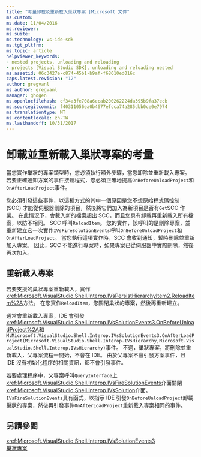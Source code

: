```yaml
---
title: "考量卸載及重新載入巢狀專案 |Microsoft 文件"
ms.custom: 
ms.date: 11/04/2016
ms.reviewer: 
ms.suite: 
ms.technology: vs-ide-sdk
ms.tgt_pltfrm: 
ms.topic: article
helpviewer_keywords:
- nested projects, unloading and reloading
- projects [Visual Studio SDK], unloading and reloading nested
ms.assetid: 06c3427e-c874-45b1-b9af-f68610ed016c
caps.latest.revision: "12"
author: gregvanl
ms.author: gregvanl
manager: ghogen
ms.openlocfilehash: cf34a3fe708a6ecab200262224da395b9fa37ecb
ms.sourcegitcommit: f40311056ea0b4677efcca74a285dbb0ce0e7974
ms.translationtype: MT
ms.contentlocale: zh-TW
ms.lasthandoff: 10/31/2017
---
```

# <a name="considerations-for-unloading-and-reloading-nested-projects"></a>卸載並重新載入巢狀專案的考量
當您實作巢狀的專案類型時，您必須執行額外步驟，當您卸除並重新載入專案。 若要正確通知方案的事件接聽程式，您必須正確地提高`OnBeforeUnloadProject`和`OnAfterLoadProject`事件。  
  
 您必須引發這些事件，以這種方式的其中一個原因是您不想原始程式碼控制 (SCC) 才能從伺服器刪除的項目，然後將它們加入為新項目是否有`Get`SCC 作業。 在此情況下，會載入新的檔案超出 SCC，而且您具有卸載再重新載入所有檔案，以防不相同。 SCC 呼叫`ReloadItem`。 您的實作，該呼叫的是刪除專案，並重新建立它一次實作`IVsFireSolutionEvents`呼叫`OnBeforeUnloadProject`和`OnAfterLoadProject`。 當您執行這項實作時，SCC 會收到通知，暫時刪除並重新加入專案。 因此，SCC 不能進行專案時，如果專案已從伺服器中實際刪除，然後再次加入。  
  
## <a name="reloading-projects"></a>重新載入專案  
 若要支援的巢狀專案重新載入，實作<xref:Microsoft.VisualStudio.Shell.Interop.IVsPersistHierarchyItem2.ReloadItem%2A>方法。 在您實作`ReloadItem`，您關閉巢狀的專案，然後再重新建立。  
  
 通常會重新載入專案，IDE 會引發<xref:Microsoft.VisualStudio.Shell.Interop.IVsSolutionEvents3.OnBeforeUnloadProject%2A>和`M:Microsoft.VisualStudio.Shell.Interop.IVsSolutionEvents3.OnAfterLoadProject(Microsoft.VisualStudio.Shell.Interop.IVsHierarchy,Microsoft.VisualStudio.Shell.Interop.IVsHierarchy)`事件。 不過，巢狀專案，將刪除並重新載入，父專案流程一開始，不會在 IDE。 由於父專案不會引發方案事件，且 IDE 沒有初始化程序的相關資訊，都不會引發事件。  
  
 若要處理程序中，父專案呼叫`QueryInterface`上<xref:Microsoft.VisualStudio.Shell.Interop.IVsFireSolutionEvents>介面關閉<xref:Microsoft.VisualStudio.Shell.Interop.IVsSolution>介面。 `IVsFireSolutionEvents`具有函式，以指示 IDE 引發`OnBeforeUnloadProject`卸載巢狀的專案，然後再引發事件`OnAfterLoadProject`重新載入專案相同的事件。  
  
## <a name="see-also"></a>另請參閱  
 <xref:Microsoft.VisualStudio.Shell.Interop.IVsSolutionEvents3>   
 [巢狀專案](../../extensibility/internals/nesting-projects.md)